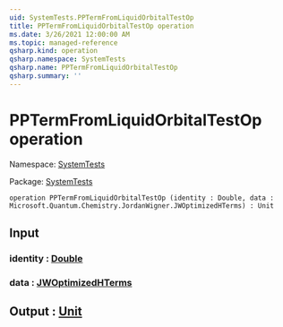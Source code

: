 ```yaml
---
uid: SystemTests.PPTermFromLiquidOrbitalTestOp
title: PPTermFromLiquidOrbitalTestOp operation
ms.date: 3/26/2021 12:00:00 AM
ms.topic: managed-reference
qsharp.kind: operation
qsharp.namespace: SystemTests
qsharp.name: PPTermFromLiquidOrbitalTestOp
qsharp.summary: ''
---
```


# PPTermFromLiquidOrbitalTestOp operation

Namespace: [SystemTests](xref:SystemTests)

Package: [SystemTests](https://nuget.org/packages/SystemTests)




```qsharp
operation PPTermFromLiquidOrbitalTestOp (identity : Double, data : Microsoft.Quantum.Chemistry.JordanWigner.JWOptimizedHTerms) : Unit
```


## Input

### identity : [Double](xref:microsoft.quantum.lang-ref.double)




### data : [JWOptimizedHTerms](xref:Microsoft.Quantum.Chemistry.JordanWigner.JWOptimizedHTerms)





## Output : [Unit](xref:microsoft.quantum.lang-ref.unit)

